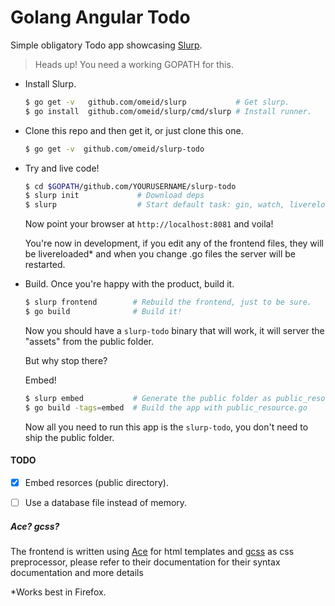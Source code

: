 # Golang Angular Todo
Simple obligatory Todo app showcasing [Slurp](https://github.com/omeid/slurp).


> Heads up! You need a working GOPATH for this.


- Install Slurp.
  ```bash
  $ go get -v   github.com/omeid/slurp           # Get slurp.
  $ go install  github.com/omeid/slurp/cmd/slurp # Install runner.
  ```

- Clone this repo and then get it, or just clone this one.
  ```bash
  $ go get -v  github.com/omeid/slurp-todo
  ```

- Try and live code!
  ```bash
  $ cd $GOPATH/github.com/YOURUSERNAME/slurp-todo
  $ slurp init             # Download deps
  $ slurp                  # Start default task: gin, watch, livereload. 
  ```

  Now point your browser at `http://localhost:8081` and voila!

  You're now in development, if you edit any of the frontend files, they will be livereloaded\* and when you change .go files  the server  will be restarted.


- Build.
  Once you're happy with the product, build it.

  ```bash
  $ slurp frontend        # Rebuild the frontend, just to be sure.
  $ go build              # Build it!
  ```

  Now you should have a `slurp-todo` binary that will work, it will server the "assets" from the public folder.
  
  But why stop there?

  Embed!
  
  ```bash
  $ slurp embed           # Generate the public folder as public_resource.go
  $ go build -tags=embed  # Build the app with public_resource.go
  ```

  Now all you need to run this app is the `slurp-todo`, you don't need to ship the public folder.


#### TODO

 - [x] Embed resorces (public directory).
 - [ ] Use a database file instead of memory.


##### Ace? gcss?
The frontend is written using [Ace](https://github.com/yosssi/ace) for html templates and [gcss](https://github.com/yosssi/gcss) as css preprocessor, please refer to their documentation for their syntax documentation and more details

\*Works best in Firefox.

